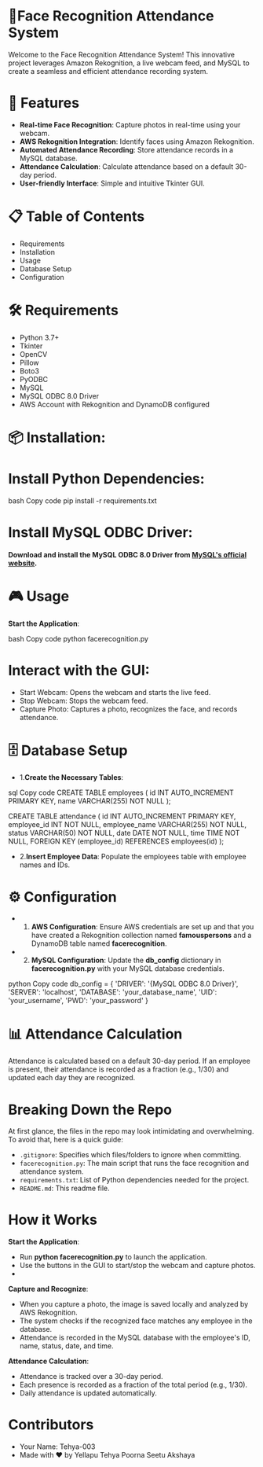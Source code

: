# 📸Face Recognition Attendance System
 Welcome to the Face Recognition Attendance System! This innovative project leverages Amazon Rekognition, a live webcam feed, and MySQL to create a seamless and efficient attendance recording system.

# 🚀 Features
- **Real-time Face Recognition**: Capture photos in real-time using your webcam.
- **AWS Rekognition Integration**: Identify faces using Amazon Rekognition.
- **Automated Attendance Recording**: Store attendance records in a MySQL database.
- **Attendance Calculation**: Calculate attendance based on a default 30-day period.
- **User-friendly Interface**: Simple and intuitive Tkinter GUI.

# 📋 Table of Contents
- Requirements
- Installation
- Usage
- Database Setup
- Configuration
  
# 🛠 Requirements
- Python 3.7+
- Tkinter
- OpenCV
- Pillow
- Boto3
- PyODBC
- MySQL
- MySQL ODBC 8.0 Driver
- AWS Account with Rekognition and DynamoDB configured

# 📦 Installation:

# Install Python Dependencies:

bash
Copy code
pip install -r requirements.txt

# Install MySQL ODBC Driver:
 #### Download and install the MySQL ODBC 8.0 Driver from [**MySQL's official website**](https://dev.mysql.com/downloads/connector/odbc/).

# 🎮 Usage
**Start the Application**:

bash
Copy code
python facerecognition.py

# Interact with the GUI:

- Start Webcam: Opens the webcam and starts the live feed.
- Stop Webcam: Stops the webcam feed.
- Capture Photo: Captures a photo, recognizes the face, and records attendance.

# 🗄️ Database Setup
* 1.**Create the Necessary Tables**:

sql
Copy code
CREATE TABLE employees (
    id INT AUTO_INCREMENT PRIMARY KEY,
    name VARCHAR(255) NOT NULL
);

CREATE TABLE attendance (
    id INT AUTO_INCREMENT PRIMARY KEY,
    employee_id INT NOT NULL,
    employee_name VARCHAR(255) NOT NULL,
    status VARCHAR(50) NOT NULL,
    date DATE NOT NULL,
    time TIME NOT NULL,
    FOREIGN KEY (employee_id) REFERENCES employees(id)
);
* 2.**Insert Employee Data**:
Populate the employees table with employee names and IDs.

# ⚙️ Configuration
* 1. **AWS Configuration**:
Ensure AWS credentials are set up and that you have created a Rekognition collection named **famouspersons** and a DynamoDB table named **facerecognition**.

* 2. **MySQL Configuration**:
Update the **db_config** dictionary in **facerecognition.py** with your MySQL database credentials.

python
Copy code
db_config = {
    'DRIVER': '{MySQL ODBC 8.0 Driver}',
    'SERVER': 'localhost',
    'DATABASE': 'your_database_name',
    'UID': 'your_username',
    'PWD': 'your_password'
}
# 📊 Attendance Calculation
Attendance is calculated based on a default 30-day period. If an employee is present, their attendance is recorded as a fraction (e.g., 1/30) and updated each day they are recognized.

# Breaking Down the Repo
At first glance, the files in the repo may look intimidating and overwhelming. To avoid that, here is a quick guide:

- `.gitignore`: Specifies which files/folders to ignore when committing.
- `facerecognition.py`: The main script that runs the face recognition and attendance system.
- `requirements.txt`: List of Python dependencies needed for the project.
- `README.md`: This readme file.

# How it Works
**Start the Application**:

- Run **python facerecognition.py** to launch the application.
- Use the buttons in the GUI to start/stop the webcam and capture photos.
- 
**Capture and Recognize**:

- When you capture a photo, the image is saved locally and analyzed by AWS Rekognition.
- The system checks if the recognized face matches any employee in the database.
- Attendance is recorded in the MySQL database with the employee's ID, name, status, date, and time.
  
**Attendance Calculation**:

- Attendance is tracked over a 30-day period.
- Each presence is recorded as a fraction of the total period (e.g., 1/30).
- Daily attendance is updated automatically.

# Contributors
* Your Name: Tehya-003
* Made with ❤️ by Yellapu Tehya Poorna Seetu Akshaya
